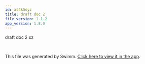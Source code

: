 ```yaml
---
id: at4k5dyz
title: draft doc 2
file_version: 1.1.2
app_version: 1.8.0
---
```


draft doc 2 xz

<br/>

This file was generated by Swimm. [Click here to view it in the app](https://swimm-web-app.web.app/repos/Z2l0aHViJTNBJTNBTm9hUmVwbyUzQSUzQU5vYW96ZXI=/docs/at4k5dyz).
